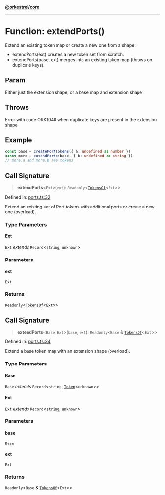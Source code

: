 [**@orkestrel/core**](../index.md)

***

# Function: extendPorts()

Extend an existing token map or create a new one from a shape.

- extendPorts(ext) creates a new token set from scratch.
- extendPorts(base, ext) merges into an existing token map (throws on duplicate keys).

## Param

Either just the extension shape, or a base map and extension shape

## Throws

Error with code ORK1040 when duplicate keys are present in the extension shape

## Example

```ts
const base = createPortTokens({ a: undefined as number })
const more = extendPorts(base, { b: undefined as string })
// more.a and more.b are tokens
```

## Call Signature

> **extendPorts**\<`Ext`\>(`ext`): `Readonly`\<[`TokensOf`](../type-aliases/TokensOf.md)\<`Ext`\>\>

Defined in: [ports.ts:32](https://github.com/orkestrel/core/blob/076093e61b67cd3d4198b173439f047ddbc97abc/src/ports.ts#L32)

Extend an existing set of Port tokens with additional ports or create a new one (overload).

### Type Parameters

#### Ext

`Ext` *extends* `Record`\<`string`, `unknown`\>

### Parameters

#### ext

`Ext`

### Returns

`Readonly`\<[`TokensOf`](../type-aliases/TokensOf.md)\<`Ext`\>\>

## Call Signature

> **extendPorts**\<`Base`, `Ext`\>(`base`, `ext`): `Readonly`\<`Base` & [`TokensOf`](../type-aliases/TokensOf.md)\<`Ext`\>\>

Defined in: [ports.ts:34](https://github.com/orkestrel/core/blob/076093e61b67cd3d4198b173439f047ddbc97abc/src/ports.ts#L34)

Extend a base token map with an extension shape (overload).

### Type Parameters

#### Base

`Base` *extends* `Record`\<`string`, [`Token`](../type-aliases/Token.md)\<`unknown`\>\>

#### Ext

`Ext` *extends* `Record`\<`string`, `unknown`\>

### Parameters

#### base

`Base`

#### ext

`Ext`

### Returns

`Readonly`\<`Base` & [`TokensOf`](../type-aliases/TokensOf.md)\<`Ext`\>\>
